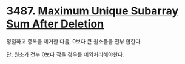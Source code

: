 # 3487. [Maximum Unique Subarray Sum After Deletion](./3487.cpp)

정렬하고 중복을 제거한 다음, 0보다 큰 원소들을 전부 합한다.

단, 원소가 전부 0보다 작을 경우를 예외처리해야한다.
